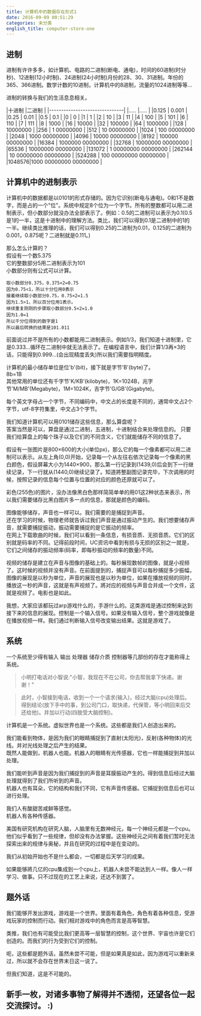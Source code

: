 ```yaml
---
title: 计算机中的数据存在形式1
date: 2016-09-09 00:51:29
categories: 未分类
english_title: computer-store-one
---
```

进制
----

进制有许许多多，如计算机、电路的二进制(断电、通电)，时间的60进制(时分秒)、12进制(12小时制)、24进制(24小时制)月份的28、30、31进制。年份的365、366进制。数学计数的10进制，计算机中的8进制，流量的1024进制等等...

进制的转换与我们的生活息息相关。


|十进制 |二进制                   |
|-------------------------------|
|.....  |.....                  |
|0.125  |                 0.001 |
|0.25   |                  0.01 |
|0.5    |                   0.1 |
|0      |                     0 |
|1      |                     1 |
|2      |                    10 |
|3      |                    11 |
|4      |                   100 |
|5      |                   101 |
|6      |                   110 |
|7      |                   111 |
|8      |                  1000 |
|16     |                 10000 |
|32     |                100000 |
|64     |               1000000 |
|128    |              10000000 |
|256    |            1 00000000 |
|512    |           10 00000000 |
|1024   |          100 00000000 |
|2048   |         1000 00000000 |
|4096   |        10000 00000000 |
|8192   |       100000 00000000 |
|16384  |      1000000 00000000 |
|32768  |     10000000 00000000 |
|65536  |     10000000 00000000 |
|131072 |   1 00000000 00000000 |
|262144 |  10 00000000 00000000 |
|524288 | 100 00000000 00000000 |
|1048576|1000 00000000 00000000 |

计算机中的进制表示
---------------

计算机中的数据都是以0101的形式存储的。因为它识别(断电与通电)。0和1不是数字，而是占的一个"位"。系统中规定8个位为一个字节。所有的整数都可以用二进制表示，但小数部分就没办法全部表示了。例如：0.5的二进制可以表示为0.1(0.5是1的一半，这是十进制中的理解方法。类比，我们可以得到0.1是二进制中的1的一半。继续类比推理的话，我们可以得到0.25的二进制为0.01，0.125的二进制为0.001，0.875呢？二进制就是0.111。)

那么怎么计算的？  
假设有一个数5.375  
它的整数部分5用二进制表示为101  
小数部分则有公式可以计算。

    取小数部分0.375，0.375×2=0.75
    因为0.75<1，所以十分位用0表示
    接着继续取小数部分0.75，0.75×2=1.5
    因为1.5>1，所以百分位用1表示。  
    继续重复刚刚的步骤取小数部分0.5×2=1.0
    因为1.0=1  
    所以千分位得到的数字是1  
    所以最后转换的结果是101.011

前面说过并不是所有的小数都能用二进制表示。例如1/3，我们知道十进制里，它是0.333...循环在二进制中就无法表示了。在编程语言中，我们计算1/3再×3的话，只能得到0.999...(会出现精度丢失)所以我们需要指明精度。

计算机的最小储存单位是位'b'(bit)，接下就是字节'B'(byte)了。  
8b=1B  
其他常用的单位还有千字节'K/KB'(kilobyte)，1K=1024B，兆字节'M/MB'(Megabyte)，1M=1024K，吉字节'G/GB'(Gigabyte)。

每个英文字母占一个字节，不同编码中，中文占的长度是不同的，通常中文占2个字节，utf-8字符集里，中文占3个字节。

我们知道计算机可以用0101储存这些信息，那么算盘呢？  
答案当然是可以，算盘是通过二进制，五进制，十进制结合来处理信息的。
只要我们给算盘上的每个珠子以及它们的不同含义，它们就能储存不同的信息了。

假设有一张图片是800×600的大小(单位px)，那么它的每一个像素都可以用二进制可以表示。从左上角(0,0)开始，记录每一个从左往右依次记录每一个像素的黑白颜色，假设屏幕大小为1440×900，那么第一行记录到(1439,0)后会到下一行继续记录，下一行就从(1440,0)继续记录了。知道將整副图记录完毕，下次调用的时候，按照记录的信息每个位置与位置的对应的颜色还原就可以了。

彩色(255色)的图片，没办法像黑白色那样简简单单的用01这2种状态来表示，所以我们需要储存比黑白图片多一点的信息，那就是颜色的编码。

图像能够储存，声音也一样可以。我们需要的是捕捉到声音。  
还在学习的时候，物理老师就告诉过我们声音是通过振动产生的。我们想要储存声音，就需要捕捉振动，振动需要捕捉的是它振动的频率。  
在网上下载歌曲的时候，我们可以看到一条信息，有损音质、无损音质。它们的区别就是码率的不同。记得前段时间，UC资讯中看到有损与无损的区别之一就是，它们之间储存的振动频率(码率，即每秒振动的频率的数量)不同。

视频的储存是建立在声音与图像的基础上的。每秒展现数帧的图像，就是小视频了。这时候的视频并没有声音。在前面提到的，捕捉声音可以每秒捕捉多少振幅，图像的展现是以秒为单位，声音的展现也是以秒为单位，如果在播放视频的同时，播放这一秒的声音，这就是有声视频了。將对应的视频与声音合并成一个文件，这就是视频了。电影也是如此。

我想，大家应该都玩过arp游戏什么的，手游什么的。这类游戏是通过控制来达到接下来的信息的展现。控制是一个输入信号。如果没有输入信号，整个游戏就像是在播放视频一样。我们通过判断输入信号改变输出结果。这就是游戏了。

系统
----

一个系统至少得有输入 输出 处理器 储存介质 控制器等几部份的存在才能称得上系统。

> 小明打电话对小智说:"小智，我现在不在公司，你去帮我拿下快递。谢谢！"

> 此时，小智接到电话，收到一个一个请求(输入)，经过大脑(cpu)处理后。得到结论(放下手中的事，到公司门口，取快递，代保管，等小明回来后交还给他)。并加以行动(四肢受大脑控制)。


计算机是一个系统。虚拟世界也是一个系统。这些都是我们人创造出来的。

我们能看到物体，是因为我们的眼睛捕捉到了直射(太阳光)，反射(各种物体)的光线。并对光线处理之后产生的结果。  
既然人能做到，机器人也能。机器人的眼睛有光传感器，它也一样能捕捉到并加以处理。

我们能听到声音是因为我们捕捉到的声音是耳膜振动产生的。得到信息后经过大脑处理就得到了我们所听到的声音。  
机器人也有耳朵，它的结构和我们不同，它有声音传感器。它捕捉到信息后也可以进行处理。

我们人有酸甜苦咸鲜等感觉。  
机器人有各种传感器。  

美国有研究机构在研究人脑，人脑里有无数神经元，每一个神经元都是一个cpu。他们似乎看到了一些规律，但却没有办法掌握。这些神经元之间有着我们暂时无法探索出来的规律与奥秘，并且在研究的过程中是在变动的。

我们从初始开始也不是什么都会，一切都是后天学习的成果。

如果能够將几亿的cpu集成到一个cpu上，机器人未尝不能达到人一样。像人一样学习、做事。只不过现在的工艺上来说，还达不到罢了。

题外话
-----

我们能够开发出游戏，游戏是一个世界。里面有着角色，角色有着各种信息，受游戏玩家的控制而行动。我们相对游戏中的角色而言是高等智慧。

类推，我们也有可能受比我们更高等一层智慧的控制，这个世界、宇宙也许是它们创造的。而我们的行为受到它们的控制。

呃，这些都是题外话，虽然未尝不可能，但是如果真是如此，因为游戏可以重新来过，所以就不会存在世界末日这一说了。

但我们知道，这是不可能的。


新手一枚，对诸多事物了解得并不透彻，还望各位一起交流探讨。 :)
------------------------------------------------------